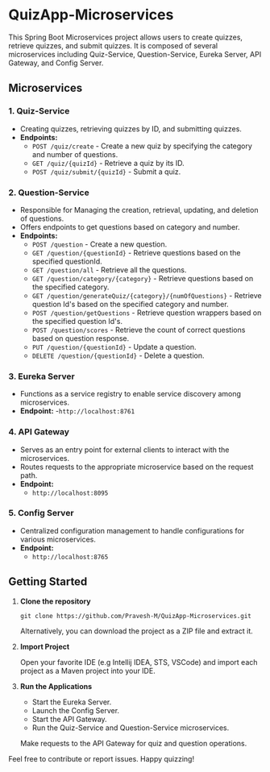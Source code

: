 # QuizApp-Microservices

This Spring Boot Microservices project allows users to create quizzes, retrieve quizzes, and submit quizzes. It is composed of several microservices including Quiz-Service, Question-Service, Eureka Server, API Gateway, and Config Server.

## Microservices

### 1. Quiz-Service
   - Creating quizzes, retrieving quizzes by ID, and submitting quizzes.
   - **Endpoints:**
     - `POST /quiz/create` - Create a new quiz by specifying the category and number of questions.
     - `GET /quiz/{quizId}` - Retrieve a quiz by its ID.
     - `POST /quiz/submit/{quizId}` - Submit a quiz.
  
### 2. Question-Service
   - Responsible for Managing the creation, retrieval, updating, and deletion of questions.
   - Offers endpoints to get questions based on category and number.
   - **Endpoints:**
     - `POST /question` - Create a new question.
     - `GET /question/{questionId}` - Retrieve questions based on the specified questionId.
     - `GET /question/all` - Retrieve all the questions.
     - `GET /question/category/{category}` - Retrieve questions based on the specified category.
     - `GET /question/generateQuiz/{category}/{numOfQuestions}` - Retrieve question Id's based on the specified category and number.
     - `POST /question/getQuestions` - Retrieve question wrappers based on the specified question Id's.
     - `POST /question/scores` - Retrieve the count of correct questions based on question response.
     - `PUT /question/{questionId}` - Update a question.
     - `DELETE /question/{questionId}` - Delete a question.
    
### 3. Eureka Server
   - Functions as a service registry to enable service discovery among microservices.
   - **Endpoint:**
     -`http://localhost:8761`

### 4. API Gateway
   - Serves as an entry point for external clients to interact with the microservices.
   - Routes requests to the appropriate microservice based on the request path.
   - **Endpoint:**
     - `http://localhost:8095`

### 5. Config Server
   - Centralized configuration management to handle configurations for various microservices.
   - **Endpoint:**
     - `http://localhost:8765`

## Getting Started

1. **Clone the repository**
   ```shell
   git clone https://github.com/Pravesh-M/QuizApp-Microservices.git
   ```
   Alternatively, you can download the project as a ZIP file and extract it.
   
2. **Import Project**
   
   Open your favorite IDE (e.g Intellij IDEA, STS, VSCode) and import each project as a Maven project into your IDE.

3. **Run the Applications**
   - Start the Eureka Server.
   - Launch the Config Server.
   - Start the API Gateway.
   - Run the Quiz-Service and Question-Service microservices.
     
   Make requests to the API Gateway for quiz and question operations.


Feel free to contribute or report issues. Happy quizzing!
